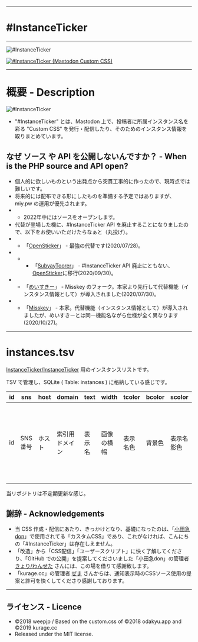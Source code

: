 <hr>

# #InstanceTicker

<hr>

<img src="https://res.cloudinary.com/weep/it/InstanceTicker.png" title="#InstanceTicker" alt="#InstanceTicker" />

[![#InstanceTicker (Mastodon Custom CSS)](https://res.cloudinary.com/miy/p/InstanceTicker_Play.png)](https://www.youtube.com/watch?v=DbN5ytOnGSI)

<hr>

# 概要 - Description
<img src="https://miy.pw/tit.png" title="#InstanceTicker" alt="#InstanceTicker" />

- "#InstanceTicker" とは、Mastodon 上で、投稿者に所属インスタンス名を彩る "Custom CSS" を発行・配信したり、そのためのインスタンス情報を取りまとめています。

## なぜ ソース や API を公開しないんですか？ - When is the PHP source and API open?
- 個人的に欲しいものという出発点から突貫工事的に作ったので、現時点では難しいです。
- 将来的には配布できる形にしたものを準備する予定ではありますが、 miy.pw の運用が優先されます。
- - 2022年中にはソースをオープンします。
- 代替が登場した機に、#InstanceTicker API を廃止することになりましたので、以下をお使いいただけたらなぁと（丸投げ）。
- - 「[OpenSticker](https://github.com/cutls/OpenSticker)」 - 最強の代替です(2020/07/28)。
- - - 「[SubyayToorer](https://github.com/tateisu/SubwayTooter)」 - #InstanceTicker API 廃止にともない、[OpenSticker](https://github.com/cutls/OpenSticker)に移行(2020/09/30)。
- - 「[めいすきー](https://github.com/mei23/misskey)」 - Misskey のフォーク。本家より先行して代替機能（インスタンス情報として）が導入されました(2020/07/30)。
- - 「[Misskey](https://github.com/syuilo/misskey)」 - 本家。代替機能（インスタンス情報として）が導入されましたが、めいすきーとは同一機能名ながら仕様が全く異なります(2020/10/27)。
<hr>



# instances.tsv

[InstanceTicker/InstanceTicker](https://github.com/InstanceTicker/InstanceTicker) 用のインスタンスリストです。

TSV で管理し、SQLite ( Table: instances ) に格納している感じです。

|  id  |  sns |  host  |  domain  |  text  |  width  |  tcolor  |  bcolor  |  scolor  |  bicon  |  sicon  |  eicon  |  iicon  |  url  |  entry  |  exity  |  icon  |
| ---- | ---- | ---- | ---- | ---- | ---- | ---- | ---- | ---- | ---- | ---- | ---- | ---- | ---- | ---- | ---- | ---- |
|  id  |  SNS番号 |  ホスト  |  索引用ドメイン  |  表示名  |  画像の横幅  |  表示名色  |  背景色  |  表示名影色  |  画像背景色個別指定  |  同一画像をidで指定  |  eicon  |  iicon  |  Wiki等のリンク  |  エントリ日 |  非エントリ日  |  <s>画像（Webp の Data URI Scheme）</s>当リポジトリには含まれません  |

当リポジトリは不定期更新な感じ。


## 謝辞 - Acknowledgements
- 当 CSS 作成・配信にあたり、きっかけとなり、基礎になったのは、「[小田急don](https://odakyu.app/about)」で使用されてる「カスタムCSS」であり、これがなければ、こんにちの「#InstanceTicker」は存在しえません。
- 「改造」から「CSS配信」「ユーザースクリプト」に快く了解してくださり、「GitHub での公開」を提案してくださいました「小田急don」の管理者 [きょり/わんせた](https://github.com/kyori19) さんには、この場を借りて感謝致します。
- 「kurage.cc」の管理者 [ぜま](https://github.com/yi0713) さんからは、通知表示時のCSSソース使用の提案と許可を快くしてくださり感謝しております。
<hr>

## ライセンス - Licence
- ©2018 weepjp / Based on the custom.css of ©2018 odakyu.app and ©2019 kurage.cc
- Released under the MIT license.

